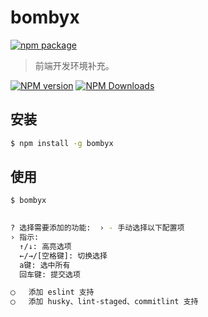 # bombyx

[![npm package](https://nodei.co/npm/bombyx.png?downloads=true&downloadRank=true&stars=true)](https://www.npmjs.com/package/bombyx)

> 前端开发环境补充。

[![NPM version](https://img.shields.io/npm/v/bombyx.svg?style=flat)](https://npmjs.org/package/bombyx)
[![NPM Downloads](https://img.shields.io/npm/dm/bombyx.svg?style=flat)](https://npmjs.org/package/bombyx)

## 安装

```bash
$ npm install -g bombyx
```

## 使用

```bash
$ bombyx
                                                      

? 选择需要添加的功能:  › - 手动选择以下配置项 
› 指示:
  ↑/↓: 高亮选项
  ←/→/[空格键]: 切换选择
  a键: 选中所有
  回车键: 提交选项

◯   添加 eslint 支持
◯   添加 husky、lint-staged、commitlint 支持
```